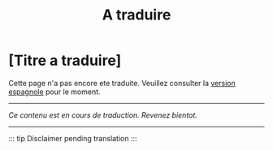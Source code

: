 ﻿---
title: [A traduire]
---

<!-- TODO: translation missing - French version -->

# [Titre a traduire]

Cette page n'a pas encore ete traduite. Veuillez consulter la [version espagnole](/es/mitos-etapas-de-la-vida-continuacion) pour le moment.

---

*Ce contenu est en cours de traduction. Revenez bientot.*

---

::: tip
Disclaimer pending translation
:::
